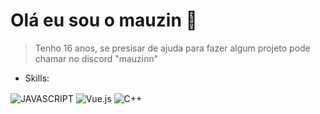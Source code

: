 # Olá eu sou o mauzin 👋

> Tenho 16 anos, se presisar de ajuda para fazer algum projeto pode chamar no discord "mauzinn"
> 
- Skills:

<div>
  <img align="center" src="https://img.shields.io/badge/JavaScript-F7DF1E?style=for-the-badge&logo=javascript&logoColor=black" alt="JAVASCRIPT">
  <img align="center" src="https://img.shields.io/badge/Vue.js-35495E?style=for-the-badge&logo=vue.js&logoColor=4FC08D" alt="Vue.js">
  <img align="center" src="https://img.shields.io/badge/C++-blue?style=for-the-badge&logo=c%2B%2B" alt="C++">
</div>

